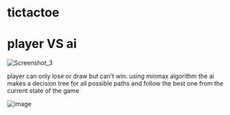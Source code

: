 # tictactoe

# player VS ai

![Screenshot_3](https://user-images.githubusercontent.com/60838458/141122598-51c48c63-f0b9-49f4-937c-9915bc7806bc.png)



player can only lose or draw but can't win.
using minmax algorithm the ai makes a decision tree for all possible paths and follow the best one from the current state of the game 
  
![image](https://user-images.githubusercontent.com/60838458/141122805-03a333ac-5e3d-4805-aab3-760309a229aa.png)
